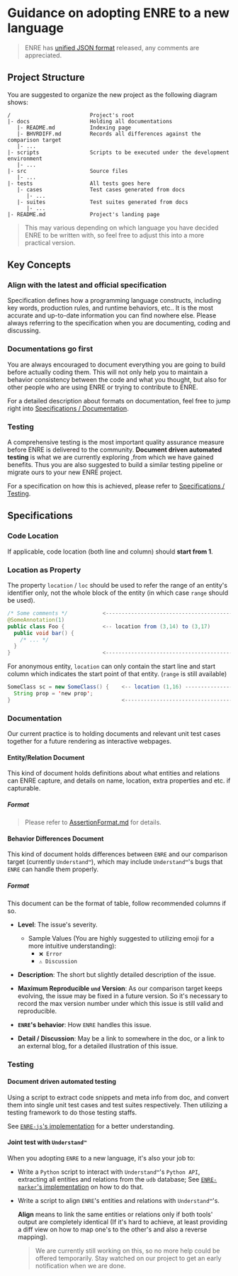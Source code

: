 # Guidance on adopting ENRE to a new language

> ENRE has [unified JSON format](./JSONFormat.jsonc) released, any comments are appreciated.

## Project Structure

You are suggested to organize the new project as the following diagram shows:

```text
/                         Project's root
|- docs                   Holding all documentations
   |- README.md           Indexing page
   |- BHVRDIFF.md         Records all differences against the comparison target
   |- ...
|- scripts                Scripts to be executed under the development environment
   |- ...
|- src                    Source files
   |- ...
|- tests                  All tests goes here
   |- cases               Test cases generated from docs
      |- ...
   |- suites              Test suites generated from docs
      |- ...
|- README.md              Project's landing page
```

> This may various depending on which language you have decided ENRE to be written with, so feel free to adjust this into a more practical version.

## Key Concepts

### Align with the latest and official specification

Specification defines how a programming language constructs, including key words, production rules, and runtime behaviors, etc.. It is the most accurate and up-to-date information you can find nowhere else. Please always referring to the specification when you are documenting, coding and discussing.

### Documentations go first

You are always encouraged to document everything you are going to build before actually coding them. This will not only help you to maintain a behavior consistency between the code and what you thought, but also for other people who are using ENRE or trying to contribute to ENRE.

For a detailed description about formats on documentation, feel free to jump right into [Specifications / Documentation](#documentation).

### Testing

A comprehensive testing is the most important quality assurance measure before ENRE is delivered to the community. **Document driven automated testing** is what we are currently exploring ,from which we have gained benefits. Thus you are also suggested to build a similar testing pipeline or migrate ours to your new ENRE project.

For a specification on how this is achieved, please refer to [Specifications / Testing](#testing-1).

## Specifications

### Code Location

If applicable, code location (both line and column) should **start from 1**.

### Location as Property

The property `location` / `loc` should be used to refer the range of an entity's identifier only, not the whole block of the entity (in which case `range` should be used).

```java
/* Some comments */           <---------------------------------------- Range of the entity from (1,1) to (7,1)
@SomeAnnotation(1)                                                    |
public class Foo {            <-- location from (3,14) to (3,17)      |
  public void bar() {                                                 |
    /* ... */                                                         |
  }                                                                   |
}                             <----------------------------------------
```

For anonymous entity, `location` can only contain the start line and start column which indicates the start point of that entity. (`range` is still available)

```java
SomeClass sc = new SomeClass() {    <-- location (1,16) --------------- Range
  String prop = 'new prop';                                           |
}                                   <----------------------------------
```

### Documentation

Our current practice is to holding documents and relevant unit test cases together for a future rendering as interactive webpages.

#### Entity/Relation Document

This kind of document holds definitions about what entities and relations can ENRE capture, and details on name, location, extra properties and etc. if capturable.

##### Format

> Please refer to [AssertionFormat.md](./AssertionFormat.md) for details.

#### Behavior Differences Document

This kind of document holds differences between `ENRE` and our comparison target (currently `Understand™`), which may include `Understand™`'s bugs that `ENRE` can handle them properly.

##### Format

This document can be the format of table, follow recommended columns if so.

* **Level**: The issue's severity.
  + Sample Values (You are highly suggested to utilizing emoji for a more intuitive understanding):
    - `❌ Error`
    - `⚠️ Discussion`

* **Description**: The short but slightly detailed description of the issue.

* **Maximum Reproducible `und` Version**: As our comparison target keeps evolving, the issue may be fixed in a future version. So it's necessary to record the max version number under which this issue is still valid and reproducible.

* **`ENRE`'s behavior**: How `ENRE` handles this issue.

* **Detail / Discussion**: May be a link to somewhere in the doc, or a link to an external blog, for a detailed illustration of this issue.

### Testing

#### Document driven automated testing

Using a script to extract code snippets and meta info from doc, and convert them into single unit test cases and test suites respectively. Then utilizing a testing framework to do those testing staffs.

See [`ENRE-js`'s implementation](https://github.com/xjtu-enre/ENRE-NT.js/blob/main/scripts/md2.mjs) for a better understanding.

#### Joint test with `Understand™`

When you adopting `ENRE` to a new language, it's also your job to:

* Write a `Python` script to interact with `Understand™`'s `Python API`, extracting all entities and relations from the `udb` database;
  See [`ENRE-marker`'s implementation](https://github.com/xjtu-enre/ENRE-marker/tree/main/input/java) on how to do that.

* Write a script to align `ENRE`'s entities and relations with `Understand™`'s.

  **Align** means to link the same entities or relations only if both tools' output are completely identical (If it's hard to achieve, at least providing a diff view on how to map one's to the other's and also a reverse mapping).

  > We are currently still working on this, so no more help could be offered temporarily. Stay watched on our project to get an early notification when we are done.
